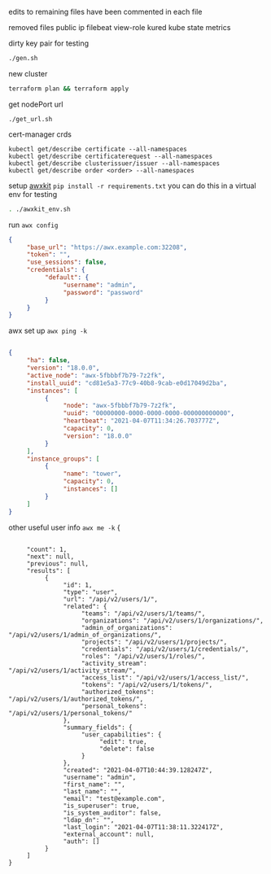edits to remaining files have been commented in each file

removed files
public ip
filebeat
view-role
kured
kube state metrics

dirty key pair for testing
```bash
./gen.sh
```
new cluster
```bash
terraform plan && terraform apply
```
get nodePort url
```
./get_url.sh
```
cert-manager crds
```
kubectl get/describe certificate --all-namespaces
kubectl get/describe certificaterequest --all-namespaces
kubectl get/describe clusterissuer/issuer --all-namespaces
kubectl get/describe order <order> --all-namespaces
```
setup [awxkit](https://docs.ansible.com/ansible-tower/latest/html/towercli/index.html) 
`pip install -r requirements.txt` you can do this in a virtual env for testing
```bash
. ./awxkit_env.sh
```
run `awx config`
```json
{
     "base_url": "https://awx.example.com:32208",
     "token": "",
     "use_sessions": false,
     "credentials": {
          "default": {
               "username": "admin",
               "password": "password"
          }
     }
}
```
awx set up `awx ping -k`
```json

{
     "ha": false,
     "version": "18.0.0",
     "active_node": "awx-5fbbbf7b79-7z2fk",
     "install_uuid": "cd81e5a3-77c9-40b8-9cab-e0d17049d2ba",
     "instances": [
          {
               "node": "awx-5fbbbf7b79-7z2fk",
               "uuid": "00000000-0000-0000-0000-000000000000",
               "heartbeat": "2021-04-07T11:34:26.703777Z",
               "capacity": 0,
               "version": "18.0.0"
          }
     ],
     "instance_groups": [
          {
               "name": "tower",
               "capacity": 0,
               "instances": []
          }
     ]
}
```
other useful user info `awx me -k`
{
```

     "count": 1,
     "next": null,
     "previous": null,
     "results": [
          {
               "id": 1,
               "type": "user",
               "url": "/api/v2/users/1/",
               "related": {
                    "teams": "/api/v2/users/1/teams/",
                    "organizations": "/api/v2/users/1/organizations/",
                    "admin_of_organizations": "/api/v2/users/1/admin_of_organizations/",
                    "projects": "/api/v2/users/1/projects/",
                    "credentials": "/api/v2/users/1/credentials/",
                    "roles": "/api/v2/users/1/roles/",
                    "activity_stream": "/api/v2/users/1/activity_stream/",
                    "access_list": "/api/v2/users/1/access_list/",
                    "tokens": "/api/v2/users/1/tokens/",
                    "authorized_tokens": "/api/v2/users/1/authorized_tokens/",
                    "personal_tokens": "/api/v2/users/1/personal_tokens/"
               },
               "summary_fields": {
                    "user_capabilities": {
                         "edit": true,
                         "delete": false
                    }
               },
               "created": "2021-04-07T10:44:39.128247Z",
               "username": "admin",
               "first_name": "",
               "last_name": "",
               "email": "test@example.com",
               "is_superuser": true,
               "is_system_auditor": false,
               "ldap_dn": "",
               "last_login": "2021-04-07T11:38:11.322417Z",
               "external_account": null,
               "auth": []
          }
     ]
}
```